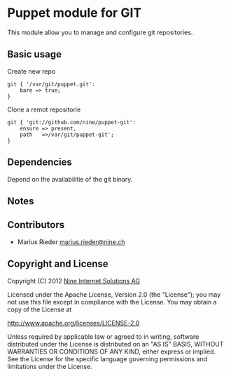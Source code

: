 Puppet module for GIT
============================

This module allow you to manage and configure git repositories.

Basic usage
-----------

Create new repo

    git { '/var/git/puppet.git':
        bare => true;
    }

Clone a remot repositorie

    git { 'git://github.com/nine/puppet-git':
        ensure => present,
        path   =>/var/git/puppet-git';
    }

Dependencies
------------

Depend on the availabilitie of the git binary.

Notes
-----

Contributors
------------

 * Marius Rieder <marius.rieder@nine.ch>

Copyright and License
---------------------

Copyright (C) 2012 [Nine Internet Solutions AG](https://www.nine.ch/)

Licensed under the Apache License, Version 2.0 (the "License");
you may not use this file except in compliance with the License.
You may obtain a copy of the License at

  http://www.apache.org/licenses/LICENSE-2.0

Unless required by applicable law or agreed to in writing, software
distributed under the License is distributed on an "AS IS" BASIS,
WITHOUT WARRANTIES OR CONDITIONS OF ANY KIND, either express or implied.
See the License for the specific language governing permissions and
limitations under the License.
